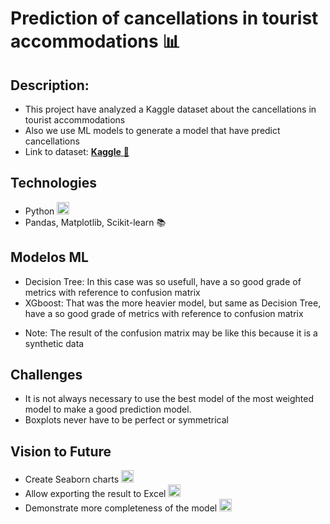 # Prediction of cancellations in tourist accommodations :bar_chart:
## Description: 
+ This project have analyzed a Kaggle dataset about the cancellations in tourist accommodations
+ Also we use ML models to generate a model that have predict cancellations
+ Link to dataset: [**Kaggle** :open_file_folder:](https://www.kaggle.com/datasets/jessemostipak/hotel-booking-demand)
## Technologies
+ Python <img src="https://cdn.worldvectorlogo.com/logos/python-5.svg" alt="pythonicon" width="20"/> 
+ Pandas, Matplotlib, Scikit-learn :books:
## Modelos ML
+ Decision Tree: In this case was so usefull, have a so good grade of metrics with reference to confusion matrix
+ XGboost: That was the more heavier model, but same as Decision Tree, have a so good grade of metrics with reference to confusion matrix
- Note: The result of the confusion matrix may be like this because it is a synthetic data
## Challenges
+ It is not always necessary to use the best model of the most weighted model to make a good prediction model.
+ Boxplots never have to be perfect or symmetrical
## Vision to Future
+ Create Seaborn charts <img src="https://cdn.worldvectorlogo.com/logos/seaborn-1.svg" alt="seabornicon" width="20"/>
+ Allow exporting the result to Excel <img src="https://img.icons8.com/?size=512&id=117561&format=png" alt="excelicon" width="20"/>
+ Demonstrate more completeness of the model <img src="https://cdn-icons-png.flaticon.com/512/9004/9004795.png" alt="neuronalred" width="20"/>

